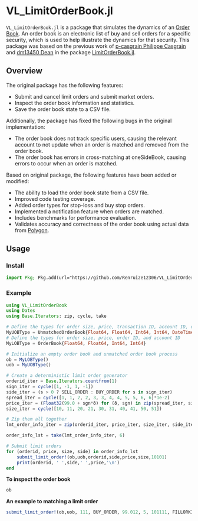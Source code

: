 # VL_LimitOrderBook.jl
`VL_LimitOrderBook.jl` is a package that simulates the dynamics of an [Order Book](https://www.investopedia.com/terms/o/order-book.asp). An order book is an electronic list of buy and sell orders for a specific security, which is used to help illustrate the dynamics for that security. This package was based on the previous work of [p-casgrain Philippe Casgrain](https://github.com/p-casgrain) and [dm13450 Dean](https://github.com/dm13450) in the package [LimitOrderBook.jl](https://github.com/p-casgrain/LimitOrderBook.jl).

## Overview
The original package has the following features:
* Submit and cancel limit orders and submit market orders.
* Inspect the order book information and statistics.
* Save the order book state to a CSV file.
 
Additionally, the package has fixed the following bugs in the original implementation:
* The order book does not track specific users, causing the relevant account to not update when an order is matched and removed from the order book.
* The order book has errors in cross-matching at oneSideBook, causing errors to occur when an order is matched.

Based on original package, the following features have been added or modified:
* The ability to load the order book state from a CSV file.
* Improved code testing coverage.
* Added order types for stop-loss and buy stop orders.
* Implemented a notification feature when orders are matched.
* Includes benchmarks for performance evaluation.
* Validates accuracy and correctness of the order book using actual data from [Polygon](https://polygon.io/).

## Usage

### Install
```julia 
import Pkg; Pkg.add(url="https://github.com/Renruize12306/VL_LimitOrderBook.jl.git")
```
### Example
```julia
using VL_LimitOrderBook
using Dates
using Base.Iterators: zip, cycle, take

# Define the types for order size, price, transaction ID, account ID, order creation time, IP address, and port
MyUOBType = UnmatchedOrderBook{Float64, Float64, Int64, Int64, DateTime, String, Integer}
# Define the types for order size, price, order ID, and account ID
MyLOBType = OrderBook{Float64, Float64, Int64, Int64}

# Initialize an empty order book and unmatched order book process
ob = MyLOBType()
uob = MyUOBType()

# Create a deterministic limit order generator
orderid_iter = Base.Iterators.countfrom(1)
sign_iter = cycle([1, -1, 1, -1])
side_iter = (s > 0 ? SELL_ORDER : BUY_ORDER for s in sign_iter)
spread_iter = cycle([1, 1, 2, 2, 3, 3, 4, 4, 5, 5, 6, 6]*1e-2)
price_iter = (Float32(99.0 + sgn*δ) for (δ, sgn) in zip(spread_iter, sign_iter))
size_iter = cycle([10, 11, 20, 21, 30, 31, 40, 41, 50, 51])

# Zip them all together
lmt_order_info_iter = zip(orderid_iter, price_iter, size_iter, side_iter)

order_info_lst = take(lmt_order_info_iter, 6)

# Submit limit orders
for (orderid, price, size, side) in order_info_lst
    submit_limit_order!(ob,uob,orderid,side,price,size,10101)
    print(orderid, ' ',side,' ',price,'\n')
end
```
**To inspect the order book**
```julia
ob
```
**An example to matching a limit order**
```julia
submit_limit_order!(ob,uob, 111, BUY_ORDER, 99.012, 5, 101111, FILLORKILL_FILLTYPE)
```